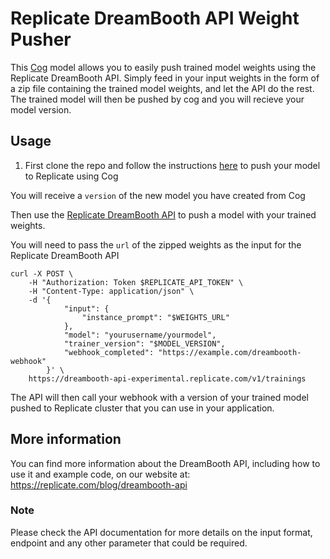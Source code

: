 # Replicate DreamBooth API Weight Pusher

This [Cog](https://github.com/replicate/cog) model allows you to easily push trained model weights using the Replicate DreamBooth API. Simply feed in your input weights in the form of a zip file containing the trained model weights, and let the API do the rest. The trained model will then be pushed by cog and you will recieve your model version.

## Usage

1. First clone the repo and follow the instructions [here](https://replicate.com/docs/guides/push-a-model) to push your model to Replicate using Cog

You will receive a `version` of the new model you have created from Cog

Then use the [Replicate DreamBooth API](https://replicate.com/blog/dreambooth-api) to push a model with your trained weights.

You will need to pass the `url` of the zipped weights as the input for the Replicate DreamBooth API


```
curl -X POST \
    -H "Authorization: Token $REPLICATE_API_TOKEN" \
    -H "Content-Type: application/json" \
    -d '{
            "input": {
                "instance_prompt": "$WEIGHTS_URL"
            },
            "model": "yourusername/yourmodel",
            "trainer_version": "$MODEL_VERSION",
            "webhook_completed": "https://example.com/dreambooth-webhook"
        }' \
    https://dreambooth-api-experimental.replicate.com/v1/trainings
```

The API will then call your webhook with a version of your trained model pushed to Replicate cluster that you can use in your application.

## More information

You can find more information about the DreamBooth API, including how to use it and example code, on our website at:
https://replicate.com/blog/dreambooth-api

### Note

Please check the API documentation for more details on the input format, endpoint and any other parameter that could be required.

